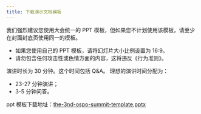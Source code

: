 ```yaml
---
title: 下载演示文档模板
---
```


我们强烈建议您使用大会统一的 PPT 模板，但如果您不计划使用该模板，请至少在封面封底页使用同一的模板。

* 如果您使用自己的 PPT 模板，请将幻灯片大小比例设置为 16:9。
* 请勿包含任何攻击性或色情方面的内容，这将违反《行为准则》。

演讲时长为 30 分钟。这个时间包括 Q&A。
理想的演讲时间分配为：
* 23-27 分钟演讲；
* 3-5 分钟问答。


ppt 模板下载地址：[the-3nd-ospo-summit-template.pptx](the-3nd-ospo-summit-template.pptx)
